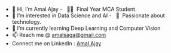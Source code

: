 - 👋 Hi, I’m Amal Ajay
-&nbsp;&nbsp;&nbsp;:technologist: &nbsp;Final Year MCA Student. 
- 👀 I’m interested in Data Science and AI
-&nbsp;&nbsp;&nbsp;:heartbeat: &nbsp;Passionate about technology.
- 🌱 I’m currently learning Deep Learning and Computer Vision
- 📫 Reach me @ amalsaga@gmail.com
- Connect me on LinkedIn : [Amal Ajay](https://www.linkedin.com/in/amal-ajay/)



